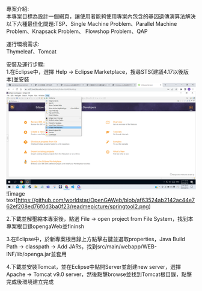 專案介紹:    
    本專案目標為設計一個網頁，讓使用者能夠使用專案內包含的基因遺傳演算法解決以下六種最佳化問題:TSP、Single Machine Problem、Parallel Machine Problem、Knapsack Problem、
    Flowshop Problem、QAP

運行環境需求:    
    Thymeleaf、Tomcat

安裝及運行步驟:      
1.在Eclipse中，選擇 Help -> Eclipse Marketplace，搜尋STS(建議4.17以後版本)並安裝   
![image text](https://github.com/worldstar/OpenGAWeb/blob/af63524ab2142ac44e762ef208ed76f0d3ba0f23/readmepicture/springtool1.png)
![image text]https://github.com/worldstar/OpenGAWeb/blob/af63524ab2142ac44e762ef208ed76f0d3ba0f23/readmepicture/springtool2.png)
    
2.下載並解壓縮本專案後，點選 File -> open project from File System，找到本專案根目錄opengaWeb並fininsh
    
3.在Eclipse中，於新專案根目錄上方點擊右鍵並選取properties，Java Build Path -> classpath -> Add JARs，找到src/main/webapp/WEB-INF/lib/openga.jar並套用    
    
4.下載並安裝Tomcat，並在Eclipse中點開Server並創建new server，選擇Apache -> Tomcat v9.0 server，然後點擊browse並找到Tomcat根目錄，點擊完成後環境建立完成
